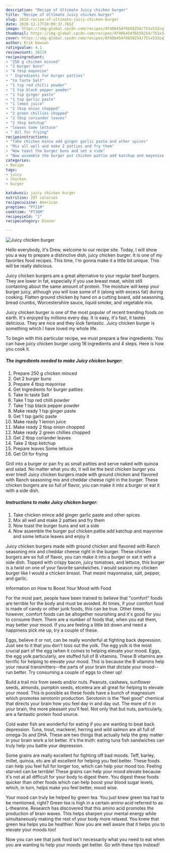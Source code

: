 ```yaml
---
description: "Recipe of Ultimate Juicy chicken burger"
title: "Recipe of Ultimate Juicy chicken burger"
slug: 2618-recipe-of-ultimate-juicy-chicken-burger
date: 2020-12-17T20:09:37.765Z
image: https://img-global.cpcdn.com/recipes/8f40b454f6b58254/751x532cq70/juicy-chicken-burger-recipe-main-photo.jpg
thumbnail: https://img-global.cpcdn.com/recipes/8f40b454f6b58254/751x532cq70/juicy-chicken-burger-recipe-main-photo.jpg
cover: https://img-global.cpcdn.com/recipes/8f40b454f6b58254/751x532cq70/juicy-chicken-burger-recipe-main-photo.jpg
author: Erik Dawson
ratingvalue: 4.1
reviewcount: 30218
recipeingredient:
- "250 g chicken minced"
- "2 burger buns"
- "4 tbsp mayonise"
- " Ingredients for burger patties"
- "to taste Salt"
- "1 tsp red chilli powder"
- "1 tsp black pepper powder"
- "1 tsp ginger paste"
- "1 tsp garlic paste"
- "1 lemon juice"
- "2 tbsp onion chopped"
- "2 green chillies chopped"
- "2 tbsp coriander leaves"
- "2 tbsp ketchup"
- "leaves Some lettuce"
- " Oil for frying"
recipeinstructions:
- "Take chicken mince add ginger garlic paste and other spices"
- "Mix all well and make 2 patties and fry them"
- "Now toast the burger buns and set a side"
- "Now assemble the burger put chicken pattie add katchup and mayonise and some lettuce leaves and enjoy it"
categories:
- Recipe
tags:
- juicy
- chicken
- burger

katakunci: juicy chicken burger 
nutrition: 297 calories
recipecuisine: American
preptime: "PT21M"
cooktime: "PT36M"
recipeyield: "1"
recipecategory: Dinner

---
```



![Juicy chicken burger](https://img-global.cpcdn.com/recipes/8f40b454f6b58254/751x532cq70/juicy-chicken-burger-recipe-main-photo.jpg)

Hello everybody, it's Drew, welcome to our recipe site. Today, I will show you a way to prepare a distinctive dish, juicy chicken burger. It is one of my favorites food recipes. This time, I'm gonna make it a little bit unique. This will be really delicious.

Juicy chicken burgers are a great alternative to your regular beef burgers. They are lower in fat, especially if you use breast meat, whilst still containing about the same amount of protein. The moisture will keep your burger juicy, although you will lose some of it (along with excess fat) during cooking. Flatten ground chicken by hand on a cutting board, add seasoning, bread crumbs, Worcestershire sauce, liquid smoke, and vegetable mix.

Juicy chicken burger is one of the most popular of recent trending foods on earth. It's enjoyed by millions every day. It is easy, it's fast, it tastes delicious. They are nice and they look fantastic. Juicy chicken burger is something which I have loved my whole life.


To begin with this particular recipe, we must prepare a few ingredients. You can have juicy chicken burger using 16 ingredients and 4 steps. Here is how you cook it.

<!--inarticleads1-->

##### The ingredients needed to make Juicy chicken burger:

1. Prepare 250 g chicken minced
1. Get 2 burger buns
1. Prepare 4 tbsp mayonise
1. Get  Ingredients for burger patties
1. Take to taste Salt
1. Take 1 tsp red chilli powder
1. Take 1 tsp black pepper powder
1. Make ready 1 tsp ginger paste
1. Get 1 tsp garlic paste
1. Make ready 1 lemon juice
1. Make ready 2 tbsp onion chopped
1. Make ready 2 green chillies chopped
1. Get 2 tbsp coriander leaves
1. Take 2 tbsp ketchup
1. Prepare leaves Some lettuce
1. Get  Oil for frying


Grill into a burger or pan fry as small patties and serve naked with quinoa and salad. No matter what you do, it will be the best chicken burger you ever tried! Juicy chicken burgers made with ground chicken and flavored with Ranch seasoning mix and cheddar cheese right in the burger. These chicken burgers are so full of flavor, you can make it into a burger or eat it with a side dish. 

<!--inarticleads2-->

##### Instructions to make Juicy chicken burger:

1. Take chicken mince add ginger garlic paste and other spices
1. Mix all well and make 2 patties and fry them
1. Now toast the burger buns and set a side
1. Now assemble the burger put chicken pattie add katchup and mayonise and some lettuce leaves and enjoy it


Juicy chicken burgers made with ground chicken and flavored with Ranch seasoning mix and cheddar cheese right in the burger. These chicken burgers are so full of flavor, you can make it into a burger or eat it with a side dish. Topped with crispy bacon, juicy tomatoes, and lettuce, this burger is a twist on one of your favorite sandwiches. I would season my chicken burger like I would a chicken breast. That meant mayonnaise, salt, pepper, and garlic. 

Information on How to Boost Your Mood with Food


For the most part, people have been trained to believe that "comfort" foods are terrible for the body and must be avoided. At times, if your comfort food is made of candy or other junk foods, this can be true. Other times, however, comfort foods can be altogether nourishing and it's good for you to consume them. There are a number of foods that, when you eat them, may better your mood. If you are feeling a little bit down and need a happiness pick me up, try a couple of these.

Eggs, believe it or not, can be really wonderful at fighting back depression. Just see to it that you don't toss out the yolk. The egg yolk is the most crucial part of the egg iwhen it comes to helping elevate your mood. Eggs, the egg yolk particularly, are stuffed full of B vitamins. These B vitamins are terrific for helping to elevate your mood. This is because the B vitamins help your neural transmitters--the parts of your brain that dictate your mood--run better. Try consuming a couple of eggs to cheer up!

Build a trail mix from seeds and/or nuts. Peanuts, cashews, sunflower seeds, almonds, pumpkin seeds, etcetera are all great for helping to elevate your mood. This is possible as these foods have a bunch of magnesium which promotes serotonin production. Serotonin is the "feel good" chemical that directs your brain how you feel day in and day out. The more of it in your brain, the more pleasant you'll feel. Not only that but nuts, particularly, are a fantastic protein food source.

Cold water fish are wonderful for eating if you are wanting to beat back depression. Tuna, trout, mackerel, herring and wild salmon are all full of omega-3s and DHA. These are two things that actually help the grey matter in your brain work a lot better. It's the truth: eating tuna fish sandwiches can truly help you battle your depression. 

Some grains are really excellent for fighting off bad moods. Teff, barley, millet, quinoa, etc are all excellent for helping you feel better. These foods can help you feel full for longer too, which can help your mood too. Feeling starved can be terrible! These grains can help your mood elevate because it's not at all difficult for your body to digest them. You digest these foods quicker than other foods which can help boost your blood sugar levels, which, in turn, helps make you feel better, mood wise.

Your mood can truly be helped by green tea. You just knew green tea had to be mentioned, right? Green tea is high in a certain amino acid referred to as L-theanine. Research has discovered that this amino acid promotes the production of brain waves. This helps sharpen your mental energy while simultaneously making the rest of your body more relaxed. You knew that green tea helps you be healthier. Now you are well aware that it helps you to elevate your moods too!

Now you can see that junk food isn't necessarily what you need to eat when you are wanting to help your moods get better. Go  with  these tips  instead!

